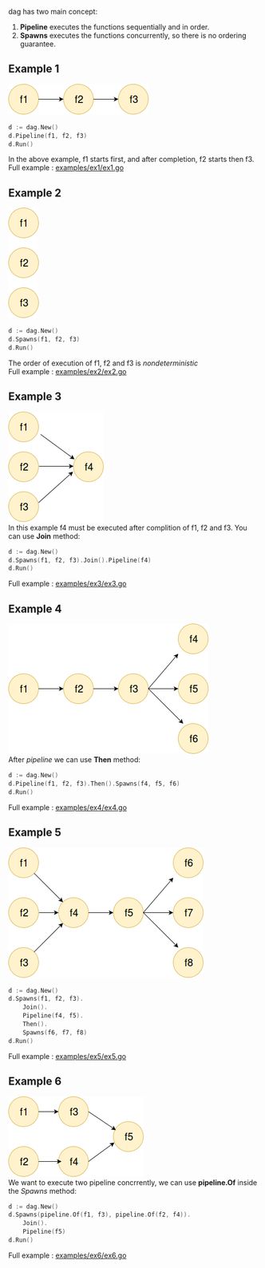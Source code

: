dag has two main concept:
1. **Pipeline** executes the functions sequentially and in order.
2. **Spawns** executes the functions concurrently, so there is no ordering guarantee.

## Example 1
![example1](images/1.png)  
```Go
d := dag.New()
d.Pipeline(f1, f2, f3)
d.Run()
```
In the above example, f1 starts first, and after completion, f2 starts then f3.  
Full example : [examples/ex1/ex1.go](examples/ex1/ex1.go)

## Example 2
![example2](images/2.png)  
```Go
d := dag.New()
d.Spawns(f1, f2, f3)
d.Run()
```
The order of execution of f1, f2 and f3 is *nondeterministic*  
Full example : [examples/ex2/ex2.go](examples/ex2/ex2.go)

## Example 3
![example3](images/3.png)  
In this example f4 must be executed after complition of f1, f2 and f3. You can use **Join** method:
```Go
d := dag.New()
d.Spawns(f1, f2, f3).Join().Pipeline(f4)
d.Run()
```
Full example : [examples/ex3/ex3.go](examples/ex3/ex3.go)

## Example 4
![example4](images/4.png)  
After *pipeline* we can use **Then** method:
```Go
d := dag.New()
d.Pipeline(f1, f2, f3).Then().Spawns(f4, f5, f6)
d.Run()
```
Full example : [examples/ex4/ex4.go](examples/ex4/ex4.go)

## Example 5
![example5](images/5.png)  
```Go
d := dag.New()
d.Spawns(f1, f2, f3).
	Join().
	Pipeline(f4, f5).
	Then().
	Spawns(f6, f7, f8)
d.Run()
```
Full example : [examples/ex5/ex5.go](examples/ex5/ex5.go)

## Example 6
![example6](images/6.png)  
We want to execute two pipeline concrrently, we can use **pipeline.Of** inside the *Spawns* method:
```Go
d := dag.New()
d.Spawns(pipeline.Of(f1, f3), pipeline.Of(f2, f4)).
	Join().
	Pipeline(f5)
d.Run()
```
Full example : [examples/ex6/ex6.go](examples/ex6/ex6.go)

